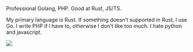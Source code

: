 Professional Golang, PHP. Good at Rust, JS/TS.

My primary language is Rust. If something doesn't supported in Rust, I use Go. I write PHP if I have to, otherwise I don't like too much. I hate python and javascript.

![](https://github-readme-stats.vercel.app/api/top-langs/?username=xerenahmed&langs_count=6&layout=compact&hide=javascript)
